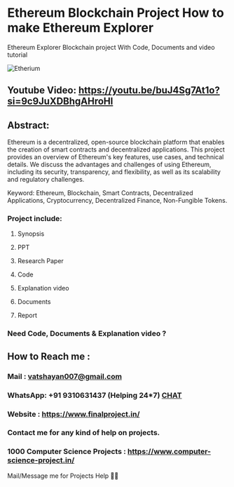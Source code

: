# Ethereum Blockchain Project How to make Ethereum Explorer
Ethereum Explorer Blockchain project With Code, Documents and video tutorial 

![Etherium](https://github.com/user-attachments/assets/13f72fb3-61d6-4fda-9a00-f18a64af8682)

## Youtube Video: https://youtu.be/buJ4Sg7At1o?si=9c9JuXDBhgAHroHl

## Abstract: 
Ethereum is a decentralized, open-source blockchain platform that enables the creation of smart contracts and decentralized applications. This project provides an overview of Ethereum's key features, use cases, and technical details. We discuss the advantages and challenges of using Ethereum, including its security, transparency, and flexibility, as well as its scalability and regulatory challenges.

Keyword: Ethereum, Blockchain, Smart Contracts, Decentralized Applications, Cryptocurrency, Decentralized Finance, Non-Fungible Tokens.

### Project include: 

1. Synopsis

2. PPT

3. Research Paper


4. Code

5. Explanation video

6. Documents

7. Report


### Need Code, Documents & Explanation video ? 

## How to Reach me :

### Mail : vatshayan007@gmail.com 

### WhatsApp: +91 9310631437 (Helping 24*7) **[CHAT](https://wa.me/message/CHWN2AHCPMAZK1)** 

### Website : https://www.finalproject.in/

### Contact me for any kind of help on projects.
### 1000 Computer Science Projects : https://www.computer-science-project.in/


Mail/Message me for Projects Help 🙏🏻
